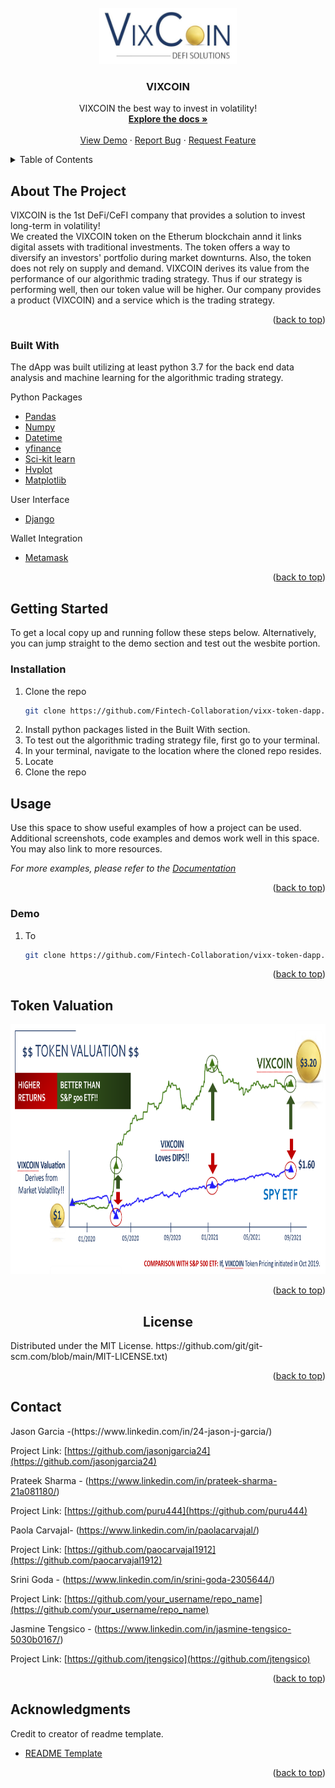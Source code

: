 <div id="top"></div>

<!-- PROJECT LOGO -->
<br />
<div align="center">
  <a href="https://github.com/Fintech-Collaboration/vixx-token-dapp">
    <img src="images/vixcoin_logo.png" alt="Logo" width="220" height="90">
  </a>

  <h3 align="center">VIXCOIN</h3>

  <p align="center">
    VIXCOIN the best way to invest in volatility!
    <br />
    <a href="https://github.com/Fintech-Collaboration/vixx-token-dapp"><strong>Explore the docs »</strong></a>
    <br />
    <br />
    <a href="https://github.com/Fintech-Collaboration/vixx-token-dapp">View Demo</a>
    ·
    <a href="https://github.com/Fintech-Collaboration/vixx-token-dapp/issues">Report Bug</a>
    ·
    <a href="https://github.com/Fintech-Collaboration/vixx-token-dapp/issues">Request Feature</a>
  </p>
</div>

<!-- TABLE OF CONTENTS -->
<details>
  <summary>Table of Contents</summary>
  <ol>
    <li>
      <a href="#about-the-project">About The Project</a>
      <ul>
        <li><a href="#built-with">Built With</a></li>
      </ul>
    </li>
    <li>
      <a href="#getting-started">Getting Started</a>
      <ul>
        <li><a href="#installation">Installation</a></li>
      </ul>
    </li>
    <li>
      <a href="#usage">Usage</a></li>
     <ul>
       <li><a href="#demo">Demo</a></li>
    </ul>
    <li><a href="#token-valuation">Token Valuation</a></li>
    <li><a href="#license">License</a></li>
    <li><a href="#contact">Contact</a></li>
    <li><a href="#acknowledgments">Acknowledgments</a></li>
  </ol>
</details>

<!-- ABOUT THE PROJECT -->
## About The Project

VIXCOIN is the 1st DeFi/CeFI company that provides a solution to invest long-term in volatility!  
We created the VIXCOIN token on the Etherum blockchain annd it links digital assets with traditional investments. 
The token offers a way to diversify an investors' portfolio during market downturns. 
Also, the token does not rely on supply and demand. VIXCOIN derives its value from the performance of our algorithmic trading strategy. 
Thus if our strategy is performing well, then our token value will be higher. 
Our company provides a product (VIXCOIN) and a service which is the trading strategy. 

<p align="right">(<a href="#top">back to top</a>)</p>

### Built With
The dApp was built utilizing at least python 3.7 for the back end data analysis and machine learning for the algorithmic trading strategy.

Python Packages
* [Pandas](https://pandas.pydata.org/)
* [Numpy](https://numpy.org/)
* [Datetime](https://pypi.org/project/DateTime/)
* [yfinance](https://pypi.org/project/yfinance/)
* [Sci-kit learn](https://scikit-learn.org/stable/)
* [Hvplot](https://hvplot.holoviz.org/)
* [Matplotlib](https://matplotlib.org/)

User Interface
* [Django](https://www.djangoproject.com/)

Wallet Integration
* [Metamask](https://metamask.io/)

<p align="right">(<a href="#top">back to top</a>)</p>


<!-- GETTING STARTED -->
## Getting Started
To get a local copy up and running follow these steps below. 
Alternatively, you can jump straight to the demo section and test out the wesbite portion. 

### Installation
1. Clone the repo
   ```sh
   git clone https://github.com/Fintech-Collaboration/vixx-token-dapp.git
   ```
2. Install python packages listed in the Built With section. 
3. To test out the algorithmic trading strategy file, first go to your terminal. 
4. In your terminal, navigate to the location where the cloned repo resides.
5. Locate 
6. Clone the repo
 

<!-- USAGE EXAMPLES -->
## Usage

Use this space to show useful examples of how a project can be used. Additional screenshots, code examples and demos work well in this space. You may also link to more resources.

_For more examples, please refer to the [Documentation](https://example.com)_

<p align="right">(<a href="#top">back to top</a>)</p>

### Demo
1. To 
   ```sh
   git clone https://github.com/Fintech-Collaboration/vixx-token-dapp.git
   ```
<p align="right">(<a href="#top">back to top</a>)</p>

<!-- Token Value -->
## Token Valuation
<div align="center">
    <img src="images/token_valuation.png" alt="Logo" width="900" height="400">
  </a>


<p align="right">(<a href="#top">back to top</a>)</p>


<!-- LICENSE -->
## License
<div align="left">
Distributed under the MIT License.
https://github.com/git/git-scm.com/blob/main/MIT-LICENSE.txt)

<p align="right">(<a href="#top">back to top</a>)</p>

<!-- CONTACT -->
## Contact
<div align="left">
Jason Garcia -(https://www.linkedin.com/in/24-jason-j-garcia/) 

  Project Link: [https://github.com/jasonjgarcia24](https://github.com/jasonjgarcia24)

Prateek Sharma - (https://www.linkedin.com/in/prateek-sharma-21a081180/) 

  Project Link: [https://github.com/puru444](https://github.com/puru444)

Paola Carvajal- (https://www.linkedin.com/in/paolacarvajal/)

  Project Link: [https://github.com/paocarvajal1912](https://github.com/paocarvajal1912)

Srini Goda - (https://www.linkedin.com/in/srini-goda-2305644/) 

  Project Link: [https://github.com/your_username/repo_name](https://github.com/your_username/repo_name)

Jasmine Tengsico - (https://www.linkedin.com/in/jasmine-tengsico-5030b0167/)

  Project Link: [https://github.com/jtengsico](https://github.com/jtengsico)

<p align="right">(<a href="#top">back to top</a>)</p>


<!-- ACKNOWLEDGMENTS -->
## Acknowledgments
Credit to creator of readme template. 
* [README Template](https://github.com/othneildrew/Best-README-Template.git)

<p align="right">(<a href="#top">back to top</a>)</p>

